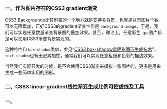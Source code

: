 ### 一、作为图片存在的CSS3 gradient渐变

CSS3 Backgrounds比较厉害的一个地方就是支持多背景，也就是背景图片个数可以无限累加，正好CSS3的gradient渐变性质是 `background-image`，于是，我们可以实现任意数量渐变背景图的叠加效果。甚至，理论上，任意彩色 `jpg`图片都是可以使用CSS3渐变背景实现的。


这种特性和 `box-shadow`类似，参见“[CSS3 box-shadow盒阴影图形生成技术](http://www.zhangxinxu.com/wordpress/?p=3813)”，`text-shadow`也有无限累加性，通常我们可以实现任意粗细和色彩的描边效果。

当然我们实际开发的时候，是不会使用CSS3渐变来模拟一张图片的，更多是用来生成一些简单实用的图形。

### 二、CSS3 linear-gradient线性渐变生成比例可控虚线及工具

### 一、
